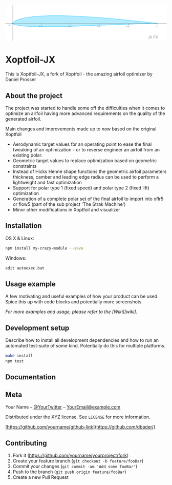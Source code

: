 
<!-- PROJECT LOGO -->
<br />
<p align="center">
  <a href="https://github.com/jxjo/Xoptfoil">
    <img src="images/logo.png" alt="Logo" width="800" >
  </a>
</p>

# Xoptfoil-JX

This is Xoptfoil-JX, a fork of Xoptfoil - the amazing airfoil optimizer by Daniel Prosser  

## About the project

The project was started to handle some off the difficulties when it comes to optimize an airfoil having more advanced requirements on the quality of the generated airfoil. 

Main changes and improvements made up to now based on the original Xoptfoil

* Aerodynamic target values for an operating point to ease the final tweaking of an optimization - or to reverse engineer an airfoil from an existing polar.
* Geometric target values to replace optimization based on geometric constraints
* Instead of Hicks Henne shape functions the geometric airfoil parameters thickness, camber and leading edge radius can be used to perform a lightweight and fast optimization
* Support for polar type 1 (fixed speed) and polar type 2 (fixed lift) optimization
* Generation of a complete polar set of the final airfoil to import into xflr5 or flow5 (part of the sub project 'The Strak Machine')
* Minor other modifications in Xoptfoil and visualizer


## Installation

OS X & Linux:

```sh
npm install my-crazy-module --save
```

Windows:

```sh
edit autoexec.bat
```

## Usage example

A few motivating and useful examples of how your product can be used. Spice this up with code blocks and potentially more screenshots.

_For more examples and usage, please refer to the [Wiki][wiki]._

## Development setup

Describe how to install all development dependencies and how to run an automated test-suite of some kind. Potentially do this for multiple platforms.

```sh
make install
npm test
```

## Documentation

## Meta

Your Name – [@YourTwitter](https://twitter.com/dbader_org) – YourEmail@example.com

Distributed under the XYZ license. See ``LICENSE`` for more information.

[https://github.com/yourname/github-link](https://github.com/dbader/)

## Contributing

1. Fork it (<https://github.com/yourname/yourproject/fork>)
2. Create your feature branch (`git checkout -b feature/fooBar`)
3. Commit your changes (`git commit -am 'Add some fooBar'`)
4. Push to the branch (`git push origin feature/fooBar`)
5. Create a new Pull Request

